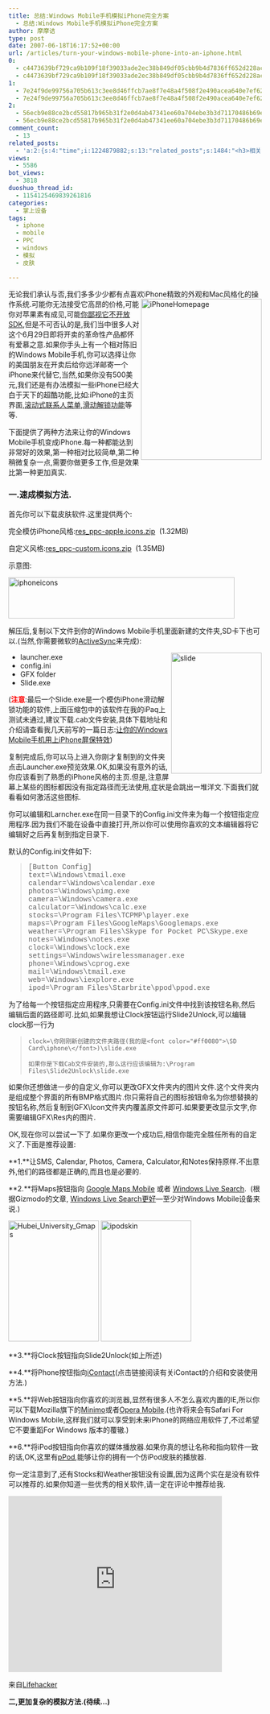 ```yaml
---
title: 总结:Windows Mobile手机模拟iPhone完全方案
  - 总结:Windows Mobile手机模拟iPhone完全方案
author: 摩摩诘
type: post
date: 2007-06-18T16:17:52+00:00
url: /articles/turn-your-windows-mobile-phone-into-an-iphone.html
0:
  - c4473639bf729ca9b109f18f39033ade2ec38b849df05cbb9b4d7836ff652d228ac29b1d134dd367a655281f77de96ac
  - c4473639bf729ca9b109f18f39033ade2ec38b849df05cbb9b4d7836ff652d228ac29b1d134dd367a655281f77de96ac
1:
  - 7e24f9de99756a705b613c3ee8d46ffcb7ae8f7e48a4f508f2e490acea640e7ef62b4df7c89c37534f31740eccc0ad0d
  - 7e24f9de99756a705b613c3ee8d46ffcb7ae8f7e48a4f508f2e490acea640e7ef62b4df7c89c37534f31740eccc0ad0d
2:
  - 56ecb9e88ce2bcd55817b965b31f2e0d4ab47341ee60a704ebe3b3d71170486b69ec28f4a0bc30af332a93342ffc9f93
  - 56ecb9e88ce2bcd55817b965b31f2e0d4ab47341ee60a704ebe3b3d71170486b69ec28f4a0bc30af332a93342ffc9f93
comment_count:
  - 13
related_posts:
  - 'a:2:{s:4:"time";i:1224879882;s:13:"related_posts";s:1484:"<h3>相关日志</h3><ul class="related_post"><li><a href="http://www.digglife.cn/articles/ppc-freeware-download.html" title="PPC,Windows Mobile手机免费软件下载网站:PPC Freeware">PPC,Windows Mobile手机免费软件下载网站:PPC Freeware</a></li><li><a href="http://www.digglife.cn/articles/opera-mobile-8-65-download.html" title="Opera Mobile 8.65正式版发布">Opera Mobile 8.65正式版发布</a></li><li><a href="http://www.digglife.cn/articles/slide-to-unlock-for-windows-moblie.html" title="让你的Windows Mobile系统用上iPhone屏保特效">让你的Windows Mobile系统用上iPhone屏保特效</a></li><li><a href="http://www.digglife.cn/articles/just-buy-a-minione-instead-of-iphone.html" title="总结:Windows Mobile手机模拟iPhone完美方案(扯淡篇)">总结:Windows Mobile手机模拟iPhone完美方案(扯淡篇)</a></li><li><a href="http://www.digglife.cn/articles/add-iphone-styled-contactlist-to-windows-mobile.html" title="给你的Windows Mobile手机加上iPhone风格的联系人菜单">给你的Windows Mobile手机加上iPhone风格的联系人菜单</a></li><li><a href="http://www.digglife.cn/articles/windows-mobile-device-center-61-released.html" title="Windows Mobile设备中心6.1发布.">Windows Mobile设备中心6.1发布.</a></li><li><a href="http://www.digglife.cn/articles/vista-theme-visual-style-download.html" title="7个漂亮的Vista主题(视觉样式)下载">7个漂亮的Vista主题(视觉样式)下载</a></li></ul>";}'
views:
  - 5586
bot_views:
  - 3818
duoshuo_thread_id:
  - 1154125469839261816
categories:
  - 掌上设备
tags:
  - iphone
  - mobile
  - PPC
  - windows
  - 模拟
  - 皮肤

---
```

无论我们承认与否,我们多多少少都有点喜欢iPhone精致的外观和Mac风格化的操作系统<a atomicselection="true" href="https://www.digglife.net/wp-content/uploads/3/379/2007/06/iphonehomepage.jpg"><img align="right" width="240" src="http://digglife.qiniudn.com/wp-content/uploads/3/379/2007/06/iphonehomepage-thumb.jpg" alt="iPhoneHomepage" height="320" /></a>.可能你无法接受它高昂的价格,可能你对苹果素有成见,可能<a target="_blank" href="https://www.digglife.net/articles/safari-30-alpha-for-windows%e4%bd%93%e9%aa%8c%e4%b8%a4%e4%b8%aa%e5%ad%97%e7%b3%9f%e7%b3%95.html">你鄙视它不开放SDK</a>,但是不可否认的是,我们当中很多人对这个6月29日即将开卖的革命性产品都怀有爱慕之意.如果你手头上有一个相对陈旧的Windows Mobile手机,你可以选择让你的美国朋友在开卖后给你远洋邮寄一个iPhone来代替它,当然,如果你没有500美元,我们还是有办法模拟一些iPhone已经大白于天下的超酷功能,比如:iPhone的主页界面,<a target="_blank" href="https://www.digglife.net/articles/%e7%bb%99%e4%bd%a0%e7%9a%84windows-mobile%e6%89%8b%e6%9c%ba%e5%8a%a0%e4%b8%8aiphone%e9%a3%8e%e6%a0%bc%e7%9a%84%e8%81%94%e7%b3%bb%e4%ba%ba%e8%8f%9c%e5%8d%95.html">滚动式联系人菜单</a>,<a target="_blank" href="https://www.digglife.net/articles/%e8%ae%a9%e4%bd%a0%e7%9a%84windows-mobile%e7%b3%bb%e7%bb%9f%e7%94%a8%e4%b8%8aiphone%e5%b1%8f%e4%bf%9d%e7%89%b9%e6%95%88.html">滑动解锁功能</a>等等.

下面提供了两种方法来让你的Windows Mobile手机变成iPhone.每一种都能达到非常好的效果,第一种相对比较简单,第二种稍微复杂一点,需要你做更多工作,但是效果比第一种更加真实.

### **一.速成模拟方法.**

首先你可以下载皮肤软件.这里提供两个:

完全模仿iPhone风格:<a target="_blank" href="http://rychlicki.net/inne/res_ppc-apple.icons.zip">res_ppc-apple.icons.zip</a>  (1.32MB)

自定义风格:<a target="_blank" href="http://rychlicki.net/inne/res_ppc-custom.icons.zip">res_ppc-custom.icons.zip</a>  (1.35MB)

示意图:

<a atomicselection="true" href="https://www.digglife.net/wp-content/uploads/3/379/2007/06/iphoneicons.jpg"><img width="450" src="http://digglife.qiniudn.com/wp-content/uploads/3/379/2007/06/iphoneicons-thumb.jpg" alt="iphoneicons" height="82" /></a>

<!--more-->

解压后,复制以下文件到你的Windows Mobile手机里面新建的文件夹,SD卡下也可以.(当然,你需要微软的<a target="_blank" href="https://www.digglife.net/articles/windows-mobile%e8%ae%be%e5%a4%87%e4%b8%ad%e5%bf%8361%e5%8f%91%e5%b8%83.html">ActiveSync</a>来完成):

  * launcher.exe <a atomicselection="true" href="https://www.digglife.net/wp-content/uploads/3/379/2007/06/slide1.png"><img align="right" width="180" src="http://digglife.qiniudn.com/wp-content/uploads/3/379/2007/06/slide-thumb1.png" alt="slide" height="240" /></a>
  * config.ini
  * GFX folder
  * Slide.exe

(**<font color="#ff0000">注意</font>**:最后一个Slide.exe是一个模仿iPhone滑动解锁功能的软件,上面压缩包中的该软件在我的iPaq上测试未通过,建议下载.cab文件安装,具体下载地址和介绍请查看我几天前写的一篇日志:<a target="_blank" href="https://www.digglife.net/articles/%e8%ae%a9%e4%bd%a0%e7%9a%84windows-mobile%e7%b3%bb%e7%bb%9f%e7%94%a8%e4%b8%8aiphone%e5%b1%8f%e4%bf%9d%e7%89%b9%e6%95%88.html">让你的Windows Mobile手机用上iPhone屏保特效</a>)

复制完成后,你可以马上进入你刚才复制到的文件夹点击Launcher.exe预览效果.OK,如果没有意外的话,你应该看到了熟悉的iPhone风格的主页.但是,注意屏幕上某些的图标都因没有指定路径而无法使用,症状是会跳出一堆洋文.下面我们就看看如何激活这些图标.

你可以编辑和Larncher.exe在同一目录下的Config.ini文件来为每一个按钮指定应用程序.因为我们不能在设备中直接打开,所以你可以使用你喜欢的文本编辑器将它编辑好之后再复制到指定目录下.

默认的Config.ini文件如下:

> <font face="Courier New">[Button Config]<br /> text=\Windows\tmail.exe<br /> calendar=\Windows\calendar.exe<br /> photos=\Windows\pimg.exe<br /> camera=\Windows\camera.exe<br /> calculator=\Windows\calc.exe<br /> stocks=\Program Files\TCPMP\\player.exe<br /> maps=\Program Files\GoogleMaps\Googlemaps.exe<br /> weather=\Program Files\Skype for Pocket PC\Skype.exe<br /> notes=\Windows\notes.exe<br /> clock=\Windows\clock.exe<br /> settings=\Windows\wirelessmanager.exe<br /> phone=\Windows\cprog.exe<br /> mail=\Windows\tmail.exe<br /> web=\Windows\iexplore.exe<br /> ipod=\Program Files\Starbrite\ppod\ppod.exe</font>

为了给每一个按钮指定应用程序,只需要在Config.ini文件中找到该按钮名称,然后编辑后面的路径即可.比如,如果我想让Clock按钮运行Slide2Unlock,可以编辑clock那一行为

> `clock=\你刚刚新创建的文件夹路径(我的是<font color="#ff0080">\SD Card\iphone\</font>)\slide.exe`
> 
> `如果你是下载Cab文件安装的,那么这行应该编辑为:\Program Files\Slide2Unlock\slide.exe`

如果你还想做进一步的自定义,你可以更改GFX文件夹内的图片文件.这个文件夹内是组成整个界面的所有BMP格式图片.你只需将自己的图标按钮命名为你想替换的按钮名称,然后复制到GFX\Icon文件夹内覆盖原文件即可.如果要更改显示文字,你需要编辑GFX\Res内的图片.

OK,现在你可以尝试一下了.如果你更改一个成功后,相信你能完全胜任所有的自定义了.下面是推荐设置: 

**1.**让SMS, Calendar, Photos, Camera, Calculator,和Notes保持原样.不出意外,他们的路径都是正确的,而且也是必要的.

**2.**将Maps按钮指向 <a target="_blank" href="http://www.google.com/gmm/index.html">Google Maps Mobile</a> 或者 <a target="_blank" href="http://mobile.search.live.com/about/download/default.aspx">Windows Live Search</a>.  (根据Gizmodo的文章, [Windows Live Search更好][1]—至少对Windows Mobile设备来说.)

<a atomicselection="true" href="https://www.digglife.net/wp-content/uploads/3/379/2007/06/hubei-university-gmaps.jpg"><img border="0" width="180" src="http://digglife.qiniudn.com/wp-content/uploads/3/379/2007/06/hubei-university-gmaps-thumb.jpg" alt="Hubei_University_Gmaps" height="240" style="border-width: 0px" /></a> <a atomicselection="true" href="https://www.digglife.net/wp-content/uploads/3/379/2007/06/ipodskin.jpg"><img border="0" width="180" src="http://digglife.qiniudn.com/wp-content/uploads/3/379/2007/06/ipodskin-thumb.jpg" alt="ipodskin" height="240" style="border-width: 0px" /></a>

**3.**将Clock按钮指向Slide2Unlock(如上所述)

**4.**将Phone按钮指向[iContact][2](点击链接阅读有关iContact的介绍和安装使用方法.)

**5.**将Web按钮指向你喜欢的浏览器,显然有很多人不怎么喜欢内置的IE,所以你可以下载Mozilla旗下的<a target="_blank" href="http://www.mozilla.org/projects/minimo/">Minimo</a>或者<a target="_blank" href="http://www.opera.com/products/mobile/products/">Opera Mobile</a>.(也许将来会有Safari For Windows Mobile,这样我们就可以享受到未来iPhone的网络应用软件了,不过希望它不要重蹈For Windows 版本的覆辙.)

**6.**将iPod按钮指向你喜欢的媒体播放器.如果你真的想让名称和指向软件一致的话,OK,这里有<a target="_blank" href="http://j4ltech.org/ppod.zip">pPod</a>,能够让你的拥有一个仿iPod皮肤的播放器.

你一定注意到了,还有Stocks和Weather按钮没有设置,因为这两个实在是没有软件可以推荐的.如果你知道一些优秀的相关软件,请一定在评论中推荐给我.  

<embed wmode="transparent" height="350" width="425" src="http://www.youtube.com/v/fkh0sWc7JW8">
</embed>

来自<a target="_blank" href="http://lifehacker.com">Lifehacker</a>

**二,更加复杂的模拟方法.(待续&#8230;)**

 [1]: http://gizmodo.com/gadgets/smartphones/windows-live-search-for-mobile-vs-google-maps-mobile-218467.php
 [2]: https://www.digglife.net/articles/%e7%bb%99%e4%bd%a0%e7%9a%84windows-mobile%e6%89%8b%e6%9c%ba%e5%8a%a0%e4%b8%8aiphone%e9%a3%8e%e6%a0%bc%e7%9a%84%e8%81%94%e7%b3%bb%e4%ba%ba%e8%8f%9c%e5%8d%95.html